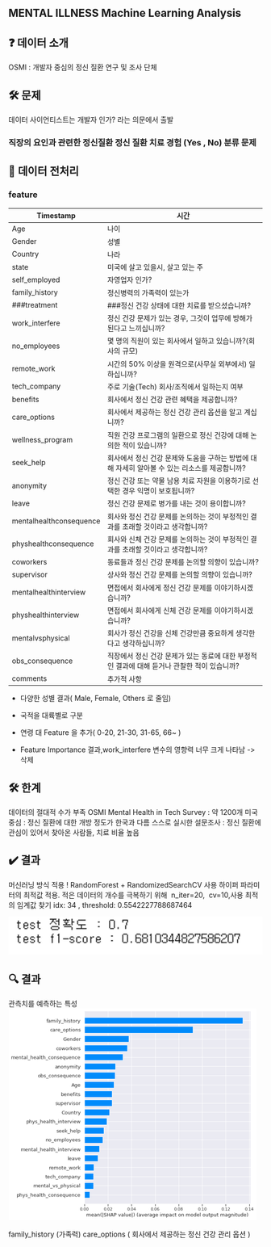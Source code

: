 ## MENTAL  ILLNESS Machine Learning Analysis

## ❓ 데이터 소개
OSMI : 개발자 중심의 정신 질환 연구 및 조사 단체

## 🛠 문제
데이터 사이언티스트는 개발자 인가? 라는 의문에서 출발

### 직장의 요인과 관련한 정신질환 정신 질환 치료 경험 (Yes , No) 분류 문제 

## 🧹 데이터 전처리
### feature
| Timestamp               | 시간                                                     |
| ----------------------- | ------------------------------------------------------ |
| Age                     | 나이                                                     |
| Gender                  | 성별                                                     |
| Country                 | 나라                                                     |
| state                   | 미국에 살고 있을시, 살고 있는 주                                    |
| self\_employed          | 자영업자 인가?                                               |
| family\_history         | 정신병력의 가족력이 있는가                                         |
| ###treatment               | ###정신 건강 상태에 대한 치료를 받으셨습니까?                               |
| work\_interfere         | 정신 건강 문제가 있는 경우, 그것이 업무에 방해가 된다고 느끼십니까?                |
| no\_employees           | 몇 명의 직원이 있는 회사에서 일하고 있습니까?(회사의 규모)                     |
| remote\_work            | 시간의 50% 이상을 원격으로(사무실 외부에서) 일하십니까?                      |
| tech\_company           | 주로 기술(Tech) 회사/조직에서 일하는지 여부                            |
| benefits                | 회사에서 정신 건강 관련 혜택을 제공합니까?                               |
| care\_options           | 회사에서 제공하는 정신 건강 관리 옵션을 알고 계십니까?                        |
| wellness\_program       | 직원 건강 프로그램의 일환으로 정신 건강에 대해 논의한 적이 있습니까?                |
| seek\_help              | 회사에서 정신 건강 문제와 도움을 구하는 방법에 대해 자세히 알아볼 수 있는 리소스를 제공합니까? |
| anonymity               | 정신 건강 또는 약물 남용 치료 자원을 이용하기로 선택한 경우 익명이 보호됩니까?          |
| leave                   | 정신 건강 문제로 병가를 내는 것이 용이합니까?                             |
| mentalhealthconsequence | 회사와 정신 건강 문제를 논의하는 것이 부정적인 결과를 초래할 것이라고 생각합니까?         |
| physhealthconsequence   | 회사와 신체 건강 문제를 논의하는 것이 부정적인 결과를 초래할 것이라고 생각합니까?         |
| coworkers               | 동료들과 정신 건강 문제를 논의할 의향이 있습니까?                           |
| supervisor              | 상사와 정신 건강 문제를 논의할 의향이 있습니까?                            |
| mentalhealthinterview   | 면접에서 회사에게 정신 건강 문제를 이야기하시겠습니까?                         |
| physhealthinterview     | 면접에서 회사에게 신체 건강 문제를 이야기하시겠습니까?                         |
| mentalvsphysical        | 회사가 정신 건강을 신체 건강만큼 중요하게 생각한다고 생각하십니까?                  |
| obs\_consequence        | 직장에서 정신 건강 문제가 있는 동료에 대한 부정적인 결과에 대해 듣거나 관찰한 적이 있습니까?  |
| comments                | 추가적 사항 |

- 다양한 성별 결과( Male, Female, Others 로 줄임)
- 국적을 대륙별로 구분
- 연령 대 Feature 을 추가( 0-20, 21-30, 31-65, 66~ )

- Feature Importance 결과,work_interfere 변수의 영향력 너무 크게 나타남 -> 삭제


## 🛠 한계
데이터의 절대적 수가 부족 OSMI Mental Health in Tech Survey : 약 1200개 
미국 중심 : 정신 질환에 대한 개방 정도가 한국과 다름
스스로 실시한 설문조사 : 정신 질환에 관심이 있어서  찾아온 사람들, 치료 비율 높음

## ✔️ 결과
머신러닝 방식 적용 !
RandomForest  + RandomizedSearchCV 사용
하이퍼 파라미터의 최적값 적용. 
적은 데이터의 개수를 극복하기 위해  n_iter=20,  cv=10,사용
최적의 임계값 찾기 idx: 34 , threshold: 0.5542227788687464

![캡처](/img/f1_score.png)

## 🔍 결과 
관측치를 예측하는 특성
![캡처](/img/feature_importance.png)
 
family_history (가족력)
care_options ( 회사에서 제공하는 정신 건강 관리 옵션 )
